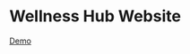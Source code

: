 # Wellness Hub Website
[Demo](https://github.com/Nada-Amin/Wellness-Hub/assets/104012796/a7a193fd-79fa-46c0-bf1b-c00dcd10d458)

